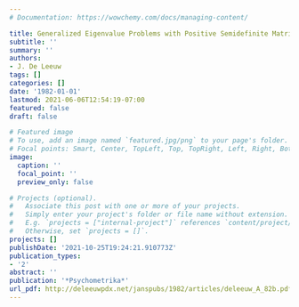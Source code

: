 ```yaml
---
# Documentation: https://wowchemy.com/docs/managing-content/

title: Generalized Eigenvalue Problems with Positive Semidefinite Matrices
subtitle: ''
summary: ''
authors:
- J. De Leeuw
tags: []
categories: []
date: '1982-01-01'
lastmod: 2021-06-06T12:54:19-07:00
featured: false
draft: false

# Featured image
# To use, add an image named `featured.jpg/png` to your page's folder.
# Focal points: Smart, Center, TopLeft, Top, TopRight, Left, Right, BottomLeft, Bottom, BottomRight.
image:
  caption: ''
  focal_point: ''
  preview_only: false

# Projects (optional).
#   Associate this post with one or more of your projects.
#   Simply enter your project's folder or file name without extension.
#   E.g. `projects = ["internal-project"]` references `content/project/deep-learning/index.md`.
#   Otherwise, set `projects = []`.
projects: []
publishDate: '2021-10-25T19:24:21.910773Z'
publication_types:
- '2'
abstract: ''
publication: '*Psychometrika*'
url_pdf: http://deleeuwpdx.net/janspubs/1982/articles/deleeuw_A_82b.pdf
---
```

